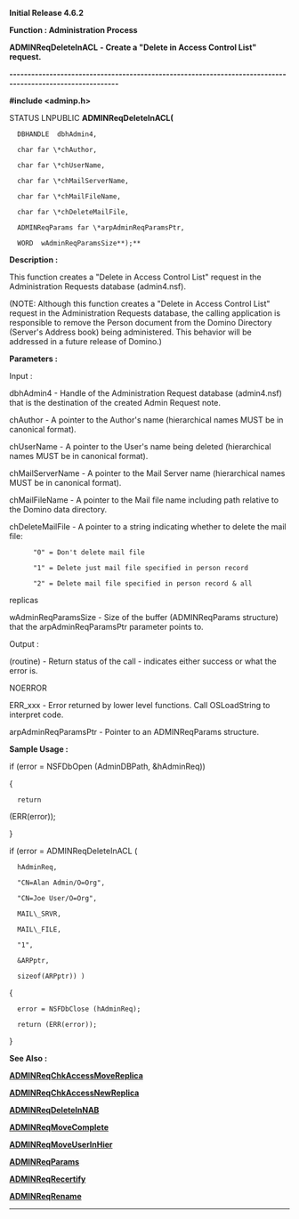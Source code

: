 




<!--
 /\* Font Definitions \*/
 @font-face
 {font-family:Helv;
 panose-1:2 11 6 4 2 2 2 3 2 4;}
@font-face
 {font-family:"Cambria Math";
 panose-1:2 4 5 3 5 4 6 3 2 4;}
 /\* Style Definitions \*/
 p.MsoNormal, li.MsoNormal, div.MsoNormal
 {margin-top:0cm;
 margin-right:0cm;
 margin-bottom:8.0pt;
 margin-left:0cm;
 line-height:107%;
 font-size:11.0pt;
 font-family:"Calibri",sans-serif;}
.MsoChpDefault
 {font-size:11.0pt;}
.MsoPapDefault
 {margin-bottom:8.0pt;
 line-height:107%;}
 /\* Page Definitions \*/
 @page WordSection1
 {size:612.0pt 792.0pt;
 margin:72.0pt 72.0pt 72.0pt 72.0pt;}
div.WordSection1
 {page:WordSection1;}
-->




**Initial Release 4.6.2**



**Function : Administration Process**



**ADMINReqDeleteInACL** **- Create a
"Delete in Access Control List" request.**


**----------------------------------------------------------------------------------------------------------**



**#include <adminp.h>**



STATUS
LNPUBLIC **ADMINReqDeleteInACL(**  

      DBHANDLE  dbhAdmin4,  

      char far \*chAuthor,  

      char far \*chUserName,  

      char far \*chMailServerName,  

      char far \*chMailFileName,  

      char far \*chDeleteMailFile,  

      ADMINReqParams far \*arpAdminReqParamsPtr,  

      WORD  wAdminReqParamsSize**);**



**Description :**



This
function creates a "Delete in Access Control List" request in the
Administration Requests database (admin4.nsf).


 


(NOTE: Although
this function creates a "Delete in Access Control List" request in
the Administration Requests database, the calling application is responsible to
remove the Person document from the Domino Directory (Server's Address book)
being administered.  This behavior will be addressed in a future release of
Domino.)


 


**Parameters :**



Input :  

dbhAdmin4  -  Handle of the Administration Request database (admin4.nsf) that
is the destination of the created Admin Request note.  

  

chAuthor  -  A pointer to the Author's name (hierarchical names MUST be in
canonical format).  

  

chUserName  -  A pointer to the User's name being deleted (hierarchical names
MUST be in canonical format).  

  

chMailServerName  -  A pointer to the Mail Server name (hierarchical names MUST
be in canonical format).  

  

chMailFileName  -  A pointer to the Mail file name including path relative to
the Domino data directory.  

  

chDeleteMailFile  -  A pointer to a string indicating whether to delete the
mail file:  

  

          "0" = Don't delete mail file  

          "1" = Delete just mail file specified in person record  

          "2" = Delete mail file specified in person record & all
replicas  

  

wAdminReqParamsSize  -  Size of the buffer (ADMINReqParams structure) that the
arpAdminReqParamsPtr parameter points to.  

  




Output :  

(routine)  -  Return status of the call - indicates either success or what the
error is.  

  

NOERROR  

  

ERR\_xxx - Error returned by lower level functions. Call OSLoadString to
interpret code.  

  

  

arpAdminReqParamsPtr  -  Pointer to an ADMINReqParams structure.  

  




 **Sample Usage :**


if (error =
NSFDbOpen (AdminDBPath, &hAdminReq))


{


      return
(ERR(error));


}


 


if (error =
ADMINReqDeleteInACL (  

      hAdminReq,  

      "CN=Alan Admin/O=Org",  

      "CN=Joe User/O=Org",  

      MAIL\_SRVR,  

      MAIL\_FILE,  

      "1",  

      &ARPptr,  

      sizeof(ARPptr)) )


{  

      error = NSFDbClose (hAdminReq);  

      return (ERR(error));  

}


 **See Also :**


**[ADMINReqChkAccessMoveReplica](ADMINReqChkAccessMoveReplica.md)**


**[ADMINReqChkAccessNewReplica](ADMINReqChkAccessNewReplica.md)**


**[ADMINReqDeleteInNAB](ADMINReqDeleteInNAB.md)**


**[ADMINReqMoveComplete](ADMINReqMoveComplete.md)**


**[ADMINReqMoveUserInHier](ADMINReqMoveUserInHier.md)**


**[ADMINReqParams](ADMINReqParams.md)**


**[ADMINReqRecertify](ADMINReqRecertify.md)**


**[ADMINReqRename](ADMINReqRename.md)**



----------------------------------------------------------------------------------------------------------


 





